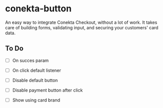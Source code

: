 # conekta-button
An easy way to integrate Conekta Checkout, without a lot of work. It takes care of building forms, validating input, and securing your customers' card data.

## To Do

- [ ] On succes param
- [ ] On click default listener
- [ ] Disable default button
- [ ] Disable payment button after click
- [ ] Show using card brand

